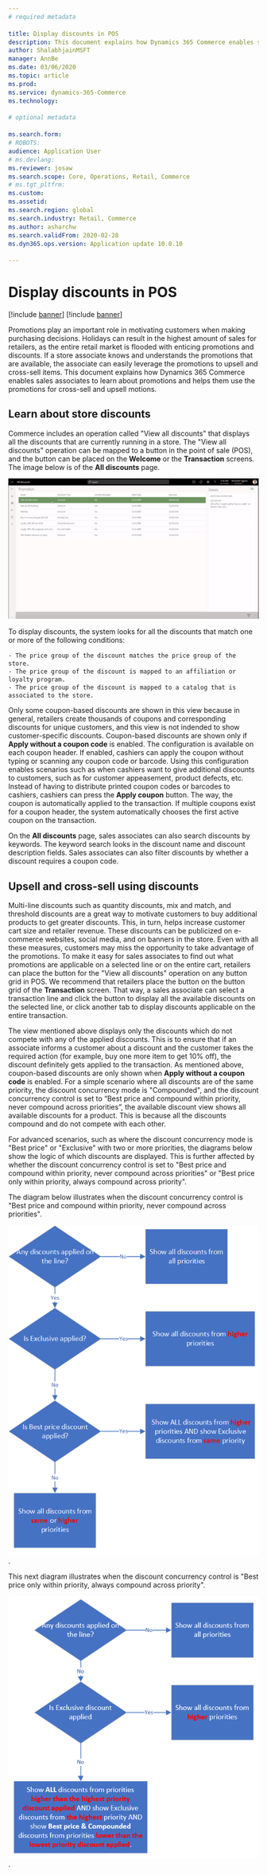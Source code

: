 ```yaml
---
# required metadata

title: Display discounts in POS 
description: This document explains how Dynamics 365 Commerce enables sales associates to learn about promotions and helps them use the promotions for cross-sell and upsell motions.
author: ShalabhjainMSFT
manager: AnnBe
ms.date: 03/06/2020
ms.topic: article
ms.prod: 
ms.service: dynamics-365-Commerce
ms.technology: 

# optional metadata

ms.search.form: 
# ROBOTS: 
audience: Application User
# ms.devlang: 
ms.reviewer: josaw
ms.search.scope: Core, Operations, Retail, Commerce
# ms.tgt_pltfrm: 
ms.custom: 
ms.assetid: 
ms.search.region: global
ms.search.industry: Retail, Commerce
ms.author: asharchw
ms.search.validFrom: 2020-02-28
ms.dyn365.ops.version: Application update 10.0.10

---
```


# Display discounts in POS

[!include [banner](includes/banner.md)]
[!include [banner](includes/preview-banner.md)]

Promotions play an important role in motivating customers when making purchasing decisions. Holidays can result in the highest amount of sales for retailers, as the entire retail market is flooded with enticing promotions and discounts. If a store associate knows and understands the promotions that are available, the associate can easily leverage the promotions to upsell and cross-sell items. This document explains how Dynamics 365 Commerce enables sales associates to learn about promotions and helps them use the promotions for cross-sell and upsell motions.

## Learn about store discounts

Commerce includes an operation called "View all discounts" that displays all the discounts that are currently running in a store. The "View all discounts" operation can be mapped to a button in the point of sale (POS), and the button can be placed on the **Welcome**  or the **Transaction** screens. The image below is of the **All discounts** page.

 ![All discounts](./media/View_all_discounts.png "Learn about discounts in POS")


To display discounts, the system looks for all the discounts that match one or more of the following conditions:

	- The price group of the discount matches the price group of the store.
	- The price group of the discount is mapped to an affiliation or loyalty program.
	- The price group of the discount is mapped to a catalog that is associated to the store.

Only some coupon-based discounts are shown in this view because in general, retailers create thousands of coupons and corresponding discounts for unique customers, and this view is not indended to show customer-specific discounts. Coupon-based discounts are shown only if **Apply without a coupon code** is enabled. The configuration is available on each coupon header. If enabled, cashiers can apply the coupon without typing or scanning any coupon code or barcode. Using this configuration enables scenarios such as when cashiers want to give additional discounts to customers, such as for customer appeasement, product defects, etc. Instead of having to distribute printed coupon codes or barcodes to cashiers, cashiers can press the **Apply coupon** button. The way, the coupon is automatically applied to the transaction. If multiple coupons exist for a coupon header, the system automatically chooses the first active coupon on the transaction.

On the **All discounts** page, sales associates can also search discounts by keywords. The keyword search looks in the discount name and discount description fields. Sales associates can also filter discounts by whether a discount requires a coupon code. 

## Upsell and cross-sell using discounts
Multi-line discounts such as quantity discounts, mix and match, and threshold discounts are a great way to motivate customers to buy additional products to get greater discounts. This, in turn, helps increase customer cart size and retailer revenue. These discounts can be publicized on e-commerce websites, social media, and on banners in the store. Even with all these measures, customers may miss the opportunity to take advantage of the promotions. To make it easy for sales associates to find out what promotions are applicable on a selected line or on the entire cart, retailers can place the button for the "View all discounts" operation on any button grid in POS. We recommend that retailers place the button on the button grid of the **Transaction** screen. That way, a sales associate can select a transaction line and click the button to display all the available discounts on the selected line, or click another tab to display discounts applicable on the entire transaction. 

The view mentioned above displays only the discounts which do not compete with any of the applied discounts. This is to ensure that if an associate informs a customer about a discount and the customer takes the required action (for example, buy one more item to get 10% off), the discount definitely gets applied to the transaction. As mentioned above, coupon-based discounts are only shown when **Apply without a coupon code** is enabled. For a simple scenario where all discounts are of the same priority, the discount concurrency mode is "Compounded", and the discount concurrency control is set to “Best price and compound within priority, never compound across priorities”, the available discount view shows all available discounts for a product. This is because all the discounts compound and do not compete with each other. 

For advanced scenarios, such as where the discount concurrency mode is "Best price" or "Exclusive" with two or more priorities, the diagrams below show the logic of which discounts are displayed. This is further affected by whether the discount concurrency control is set to "Best price and compound within priority, never compound across priorities" or "Best price only within priority, always compound across priority".

The diagram below illustrates when the discount concurrency control is "Best price and compound within priority, never compound across priorities". 

![Diagram for Best price and compound within priority, never compound across priorities](./media/Model_1.png "Image for logic used in case of Best price and compound within priority, never compound across priorities").

This next diagram illustrates when the discount concurrency control is "Best price only within priority, always compound across priority".

![Diagram for Best price only within priority, always compound across priority](./media/Model_2.png "Image for logic used in case of Best price only within priority, always compound across priority").

